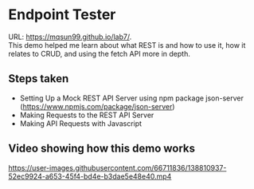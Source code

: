 # Endpoint Tester
URL: https://mqsun99.github.io/lab7/.   
This demo helped me learn about what REST is and how to use it, how it relates to CRUD, and using the fetch API more in depth.  
## Steps taken
- Setting Up a Mock REST API Server using npm package json-server (https://www.npmjs.com/package/json-server)
- Making Requests to the REST API Server
- Making API Requests with Javascript

## Video showing how this demo works

https://user-images.githubusercontent.com/66711836/138810937-52ec9924-a653-45f4-bd4e-b3dae5e48e40.mp4

